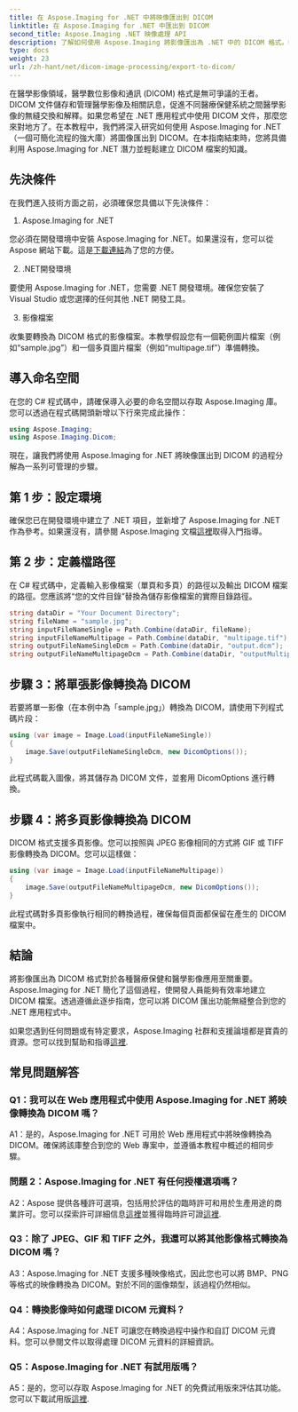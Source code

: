 ```yaml
---
title: 在 Aspose.Imaging for .NET 中將映像匯出到 DICOM
linktitle: 在 Aspose.Imaging for .NET 中匯出到 DICOM
second_title: Aspose.Imaging .NET 映像處理 API
description: 了解如何使用 Aspose.Imaging 將影像匯出為 .NET 中的 DICOM 格式。輕鬆轉換醫學影像。
type: docs
weight: 23
url: /zh-hant/net/dicom-image-processing/export-to-dicom/
---
```

在醫學影像領域，醫學數位影像和通訊 (DICOM) 格式是無可爭議的王者。 DICOM 文件儲存和管理醫學影像及相關訊息，促進不同醫療保健系統之間醫學影像的無縫交換和解釋。如果您希望在 .NET 應用程式中使用 DICOM 文件，那麼您來對地方了。在本教程中，我們將深入研究如何使用 Aspose.Imaging for .NET（一個可簡化流程的強大庫）將圖像匯出到 DICOM。在本指南結束時，您將具備利用 Aspose.Imaging for .NET 潛力並輕鬆建立 DICOM 檔案的知識。

## 先決條件

在我們進入技術方面之前，必須確保您具備以下先決條件：

1. Aspose.Imaging for .NET

您必須在開發環境中安裝 Aspose.Imaging for .NET。如果還沒有，您可以從 Aspose 網站下載。這是[下載連結](https://releases.aspose.com/imaging/net/)為了您的方便。

2. .NET開發環境

要使用 Aspose.Imaging for .NET，您需要 .NET 開發環境。確保您安裝了 Visual Studio 或您選擇的任何其他 .NET 開發工具。

3. 影像檔案

收集要轉換為 DICOM 格式的影像檔案。本教學假設您有一個範例圖片檔案（例如“sample.jpg”）和一個多頁圖片檔案（例如“multipage.tif”）準備轉換。

## 導入命名空間

在您的 C# 程式碼中，請確保導入必要的命名空間以存取 Aspose.Imaging 庫。您可以透過在程式碼開頭新增以下行來完成此操作：

```csharp
using Aspose.Imaging;
using Aspose.Imaging.Dicom;
```

現在，讓我們將使用 Aspose.Imaging for .NET 將映像匯出到 DICOM 的過程分解為一系列可管理的步驟。

## 第 1 步：設定環境

確保您已在開發環境中建立了 .NET 項目，並新增了 Aspose.Imaging for .NET 作為參考。如果還沒有，請參閱 Aspose.Imaging 文檔[這裡](https://reference.aspose.com/imaging/net/)取得入門指導。

## 第 2 步：定義檔路徑

在 C# 程式碼中，定義輸入影像檔案（單頁和多頁）的路徑以及輸出 DICOM 檔案的路徑。您應該將“您的文件目錄”替換為儲存影像檔案的實際目錄路徑。

```csharp
string dataDir = "Your Document Directory";
string fileName = "sample.jpg";
string inputFileNameSingle = Path.Combine(dataDir, fileName);
string inputFileNameMultipage = Path.Combine(dataDir, "multipage.tif");
string outputFileNameSingleDcm = Path.Combine(dataDir, "output.dcm");
string outputFileNameMultipageDcm = Path.Combine(dataDir, "outputMultipage.dcm");
```

## 步驟 3：將單張影像轉換為 DICOM

若要將單一影像（在本例中為「sample.jpg」）轉換為 DICOM，請使用下列程式碼片段：

```csharp
using (var image = Image.Load(inputFileNameSingle))
{
    image.Save(outputFileNameSingleDcm, new DicomOptions());
}
```

此程式碼載入圖像，將其儲存為 DICOM 文件，並套用 DicomOptions 進行轉換。

## 步驟 4：將多頁影像轉換為 DICOM

DICOM 格式支援多頁影像。您可以按照與 JPEG 影像相同的方式將 GIF 或 TIFF 影像轉換為 DICOM。您可以這樣做：

```csharp
using (var image = Image.Load(inputFileNameMultipage))
{
    image.Save(outputFileNameMultipageDcm, new DicomOptions());
}
```

此程式碼對多頁影像執行相同的轉換過程，確保每個頁面都保留在產生的 DICOM 檔案中。

## 結論

將影像匯出為 DICOM 格式對於各種醫療保健和醫學影像應用至關重要。 Aspose.Imaging for .NET 簡化了這個過程，使開發人員能夠有效率地建立 DICOM 檔案。透過遵循此逐步指南，您可以將 DICOM 匯出功能無縫整合到您的 .NET 應用程式中。

如果您遇到任何問題或有特定要求，Aspose.Imaging 社群和支援論壇都是寶貴的資源。您可以找到幫助和指導[這裡](https://forum.aspose.com/).

## 常見問題解答

### Q1：我可以在 Web 應用程式中使用 Aspose.Imaging for .NET 將映像轉換為 DICOM 嗎？

A1：是的，Aspose.Imaging for .NET 可用於 Web 應用程式中將映像轉換為 DICOM。確保將該庫整合到您的 Web 專案中，並遵循本教程中概述的相同步驟。

### 問題 2：Aspose.Imaging for .NET 有任何授權選項嗎？

A2：Aspose 提供各種許可選項，包括用於評估的臨時許可和用於生產用途的商業許可。您可以探索許可詳細信息[這裡](https://purchase.aspose.com/buy)並獲得臨時許可證[這裡](https://purchase.aspose.com/temporary-license/).

### Q3：除了 JPEG、GIF 和 TIFF 之外，我還可以將其他影像格式轉換為 DICOM 嗎？

A3：Aspose.Imaging for .NET 支援多種映像格式，因此您也可以將 BMP、PNG 等格式的映像轉換為 DICOM。對於不同的圖像類型，該過程仍然相似。

### Q4：轉換影像時如何處理 DICOM 元資料？

A4：Aspose.Imaging for .NET 可讓您在轉換過程中操作和自訂 DICOM 元資料。您可以參閱文件以取得處理 DICOM 元資料的詳細資訊。

### Q5：Aspose.Imaging for .NET 有試用版嗎？

 A5：是的，您可以存取 Aspose.Imaging for .NET 的免費試用版來評估其功能。您可以下載試用版[這裡](https://releases.aspose.com/).